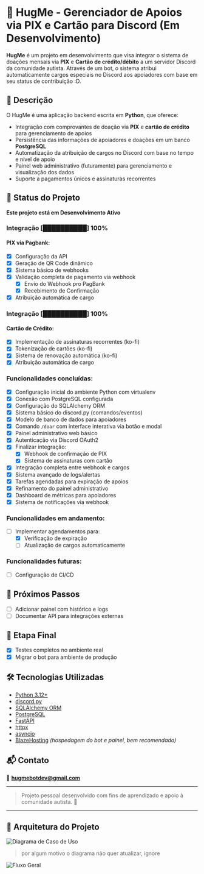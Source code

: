 # 🤗 HugMe - Gerenciador de Apoios via PIX e Cartão para Discord (Em Desenvolvimento)

**HugMe** é um projeto em desenvolvimento que visa integrar o sistema de doações mensais via **PIX** e **Cartão de crédito/débito** a um servidor Discord da comunidade autista. Através de um bot, o sistema atribui automaticamente cargos especiais no Discord aos apoiadores com base em seu status de contribuição \:D.

## 📌 Descrição
O HugMe é uma aplicação backend escrita em **Python**, que oferece:
- Integração com comprovantes de doação via **PIX** e **cartão de crédito** para gerenciamento de apoios
- Persistência das informações de apoiadores e doações em um banco **PostgreSQL**
- Automatização da atribuição de cargos no Discord com base no tempo e nível de apoio
- Painel web administrativo (futuramente) para gerenciamento e visualização dos dados
- Suporte a pagamentos únicos e assinaturas recorrentes

## 🚧 Status do Projeto
**Este projeto está em Desenvolvimento Ativo**

### Integração [██████████] **100%**
#### PIX via Pagbank:
- [x] Configuração da API 
- [x] Geração de QR Code dinâmico
- [x] Sistema básico de webhooks
- [x] Validação completa de pagamento via webhook
  - [x] Envio do Webhook pro PagBank
  - [x] Recebimento de Confirmação 
- [x] Atribuição automática de cargo
### Integração [██████████] **100%**
#### Cartão de Crédito:
- [x] Implementação de assinaturas recorrentes (ko-fi)
- [x] Tokenização de cartões (ko-fi)
- [x] Sistema de renovação automática (ko-fi)
- [x] Atribuição automática de cargo

### Funcionalidades concluídas:
- [x] Configuração inicial do ambiente Python com virtualenv
- [x] Conexão com PostgreSQL configurada
- [x] Configuração do SQLAlchemy ORM
- [x] Sistema básico do discord.py (comandos/eventos)
- [x] Modelo de banco de dados para apoiadores
- [x] Comando `/doar` com interface interativa via botão e modal
- [x] Painel administrativo web básico
- [x] Autenticação via Discord OAuth2
- [x] Finalizar integração:
  - [x] Webhook de confirmação de PIX
  - [x] Sistema de assinaturas com cartão
- [x] Integração completa entre webhook e cargos
- [x] Sistema avançado de logs/alertas
- [x] Tarefas agendadas para expiração de apoios
- [x] Refinamento do painel administrativo
- [x] Dashboard de métricas para apoiadores
- [x] Sistema de notificações via webhook

### Funcionalidades em andamento:

- [ ] Implementar agendamentos para:
  - [x] Verificação de expiração
  - [ ] Atualização de cargos automaticamente

### Funcionalidades futuras:
- [ ] Configuração de CI/CD

## 🧭 Próximos Passos

- [ ] Adicionar painel com histórico e logs
- [ ] Documentar API para integrações externas

## 🏁 Etapa Final
- [x] Testes completos no ambiente real
- [x] Migrar o bot para ambiente de produção

## 🛠 Tecnologias Utilizadas
- [Python 3.12+](https://www.python.org/)
- [discord.py](https://github.com/Rapptz/discord.py)
- [SQLAlchemy ORM](https://www.sqlalchemy.org/)
- [PostgreSQL](https://www.postgresql.org/)
- [FastAPI](https://fastapi.tiangolo.com/)
- [httpx](https://www.python-httpx.org/)
- [asyncio](https://docs.python.org/3/library/asyncio.html)
- [BlazeHosting](https://blazehosting.com.br/bots) *(hospedagem do bot e painel, bem recomendado)*

## 📬 Contato
📧 **[hugmebotdev@gmail.com](mailto:hugmebotdev@gmail.com)**

---
> Projeto pessoal desenvolvido com fins de aprendizado e apoio à comunidade autista. 💙
---
## 🧱 Arquitetura do Projeto
![Diagrama de Caso de Uso](https://www.plantuml.com/plantuml/dsvg/TPFDRXCn4CVlVefHJo2K0qq_Q0-e8UKZGaYXLH7NgJr9hEnwLcDlE23UXOe3Jy0JvCKOiywo2ULc__tpU3x-lee99RLrPIfQ94WCufUh1CuBsUGvcBZseK716ceER5V2DK6Iben1crZWBhRR1_5SjXDN--1Z4dGiHJkwLO5gXFSyMlWZmAYhDtvtEfdFu9gekILQvyD-OqpE0iEo8dZ52RuQW3QInKXmD0lUUXHmZDkVsn-SRyBTzFcGUHqjLokIIvZFFWEtVGAPF1wIRqbGuECDJDbHfWiq7a9pOKinAjZW4ciAYVSYdWpXJoH-uUs_6PuUl4jXKCSlYWKx6s9J3XkI_BBb6cOJUFAkNNuWRShJWfyFyKaIVzzwfL6M707Rn3KcpIOdJUNAYxtQq0Ug0Fln9RzX-4Bt1RumtupPpHf6evUvruV2yQ5mRbGiwp7y6SD0EO7BhdychxEMRQ6YEiBevIprPYXo9WRNjJ4BBtNNODEpvNK5RYWs71CQi-VCGfm-gfuzgbwOFatjdOQ-BdC5Mv9mgCHuGCnxcsoA6nmRFUeAyz6oE2rAoJAnRc3614vKlY8lkiy2iBFVN_T54D8OeckAIcmyvWWf9_Ki3s_5lEwcltr8thAXu207FtoY_t80EI57O3lBbH8R5DIps3OiYM3xFHkn3TwXe_y5BHOhdt-OXiOlrjJp71eSvqvJp2Labm0LP_InhtJLrjLl)
> por algum motivo o diagrama não quer atualizar, ignore

![Fluxo Geral](https://www.plantuml.com/plantuml/dsvg/ZLJFRZir4BxlKmova1n2xr5LDMrQgQ8L9LKBDpIn9wdfshFOtb1ucue3we4ZJx0lXhtnxhB4vTT3bFNucp_VvvavTnwjhtLPLE5V2LMXyV3ewkRDAXuPBzYFpsW4hr2o6vadFz06bb8hCm5q44xZw-Nz3QoK4snb2qZVmNoC-vRdMnLHuUjQPI4hekg1w2MY-aDHV0tNPVtA80bMZCsVpHyCUuLmV_DZqR63-LaajO0JoMYBy1ajtUq2xjXvYo3OR9NLASXqTNUP35wnULBqw-muOWS1cP9tqGVH5h2cdMepX9znANuiiCNcIlb-7I9B0dA-UGiwyCT4M-bW6kH_PdwP5Kd0M4EmBI1T1BynmI9SV5Xen-OGlOT6nWzSAg4y0dghDhLgSMrqjBkU_l3O2rWUW0S0OEqvIYfGa_6Kq-iEhS045wmvfMh-acCTWlXxiadGY8IRPURHD-pXD2Hpk2DzbXBsBRI0AnDrh2phoXUT6UQT_veyMuDWoLNiF6OefX0T0a8oeTYWaGnrgYT7z9Pt815KqC6sBCRydiYghHBOItmP9Samt2UWFMWsTHwtMs1J_ZRBLTl5XOgiLiurVvC3Z9DS332O7_Lu2paUdqkh48B8gSZzlwlEJ4pPPaQBFTActiaer9VgILSCXi6HtIl9zekTDaZPBwfH8oy5EOTmabXzJgPF2pIcyTt6D-yQTFFkROZeW00hLk7IaZiuTFEw9YF9gjzJj6-UlIx_q_KwDfQ3Y-RDAS4kqn3YcSHBPhrCegbTAh4xbA6l9aN67N-k9NwydKXlIBRp9b8jumAZ7BiwTNI_owRj4ymowHpvdtwn8e9EQrkUvHHS-XhBgChZ-XPa7pLJP7gDOMemkHuFsDLhfReobt4ljSiM_xSHuxkn0ugkyGgcmdAWDO27nhXLpYD86j2vFbkJvdtQd-uOcbN1-S3A7SP86VHgpyKv6LdhyXy0)
